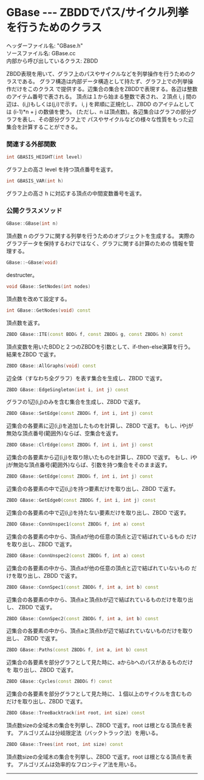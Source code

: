 # GBase  --- ZBDDでパス/サイクル列挙を行うためのクラス

ヘッダーファイル名: "GBase.h"  
ソースファイル名: GBase.cc  
内部から呼び出しているクラス: ZBDD

ZBDD表現を用いて、グラフ上のパスやサイクルなどを列挙操作を行うためのクラスである。
グラフ構造は内部データ構造として持たず、グラフ上での列挙操作だけをこのクラス
で提供する。辺集合の集合をZBDDで表現する。各辺は整数のアイテム番号で表される。
頂点は１から始まる整数で表され、２頂点 i, j 間の辺は、(i,j)もしくは(j,i)で示す。
i, j を昇順に正規化し、ZBDD のアイテムとしては (i-1)*n + j の数値を使う。
(ただし、n は頂点数)。各辺集合はグラフの部分グラフを表し、その部分グラフ上で
パスやサイクルなどの様々な性質をもった辺集合を計算することができる。

### 関連する外部関数

```cpp
int GBASIS_HEIGHT(int level)
```

グラフ上の高さ level を持つ頂点番号を返す。

```cpp
int GBASIS_VAR(int h)
```

グラフ上の高さ h に対応する頂点の中間変数番号を返す。

### 公開クラスメソッド

```cpp
GBase::GBase(int n)
```

頂点数 n のグラフに関する列挙を行うためのオブジェクトを生成する。
実際のグラフデータを保持するわけではなく、グラフに関する計算のための
情報を管理する。

```cpp
GBase::~GBase(void)
```

destructer。

```cpp
void GBase::SetNodes(int nodes)
```

頂点数を改めて設定する。

```cpp
int GBase::GetNodes(void) const
```

頂点数を返す。

```cpp
ZBDD GBase::ITE(const BDD& f, const ZBDD& g, const ZBDD& h) const
```

頂点変数を用いたBDDと２つのZBDDを引数として、if-then-else演算を行う。
結果をZBDD で返す。

```cpp
ZBDD GBase::AllGraphs(void) const
```

辺全体（すなわち全グラフ）を表す集合を生成し、ZBDD で返す。

```cpp
ZBDD GBase::EdgeSingleton(int i, int j) const
```

グラフの1辺(i,j)のみを含む集合を生成し、ZBDD で返す。

```cpp
ZBDD GBase::SetEdge(const ZBDD& f, int i, int j) const
```

辺集合の各要素に辺(i,j)を追加したものを計算し、ZBDD で返す。
もし、iやjが無効な頂点番号(範囲外)ならば、空集合を返す。

```cpp
ZBDD GBase::ClrEdge(const ZBDD& f, int i, int j) const
```

辺集合の各要素から辺(i,j)を取り除いたものを計算し、ZBDD で返す。
もし、iやjが無効な頂点番号(範囲外)ならば、引数を持つ集合をそのまま返す。

```cpp
ZBDD GBase::GetEdge(const ZBDD& f, int i, int j) const
```

辺集合の各要素の中で辺(i,j)を持つ要素だけを取り出し、ZBDD で返す。

```cpp
ZBDD GBase::GetEdge0(const ZBDD& f, int i, int j) const
```

辺集合の各要素の中で辺(i,j)を持たない要素だけを取り出し、ZBDD で返す。

```cpp
ZBDD GBase::ConnUnspec1(const ZBDD& f, int a) const
```

辺集合の各要素の中から、頂点aが他の任意の頂点と辺で結ばれているもの
だけを取り出し、ZBDD で返す。

```cpp
ZBDD GBase::ConnUnspec2(const ZBDD& f, int a) const
```

辺集合の各要素の中から、頂点aが他の任意の頂点と辺で結ばれていないもの
だけを取り出し、ZBDD で返す。

```cpp
ZBDD GBase::ConnSpec1(const ZBDD& f, int a, int b) const
```

辺集合の各要素の中から、頂点aと頂点bが辺で結ばれているものだけを取り出し、
ZBDD で返す。

```cpp
ZBDD GBase::ConnSpec2(const ZBDD& f, int a, int b) const
```

辺集合の各要素の中から、頂点aと頂点bが辺で結ばれていないものだけを取り出し、
ZBDD で返す。

```cpp
ZBDD GBase::Paths(const ZBDD& f, int a, int b) const
```

辺集合の各要素を部分グラフとして見た時に、aからbへのパスがあるものだけを
取り出し、ZBDD で返す。

```cpp
ZBDD GBase::Cycles(const ZBDD& f) const
```

辺集合の各要素を部分グラフとして見た時に、１個以上のサイクルを含むもの
だけを取り出し、ZBDD で返す。

```cpp
ZBDD GBase::TreeBacktrack(int root, int size) const
```

頂点数sizeの全域木の集合を列挙し、ZBDD で返す。root は根となる頂点を表す。
アルゴリズムは分岐限定法（バックトラック法）を用いる。

```cpp
ZBDD GBase::Trees(int root, int size) const
```

頂点数sizeの全域木の集合を列挙し、ZBDD で返す。root は根となる頂点を表す。
アルゴリズムは効率的なフロンティア法を用いる。

---

